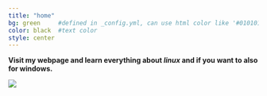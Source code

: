 ```yaml
---
title: "home"
bg: green     #defined in _config.yml, can use html color like '#010101'
color: black  #text color
style: center
---
```



**Visit my webpage and learn everything about *linux* and if you want to also for windows.** 

<img src="http://upload.wikimedia.org/wikipedia/commons/a/af/Tux.png">
